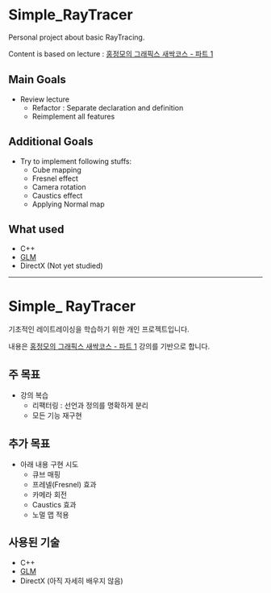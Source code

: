 # Simple_RayTracer

Personal project about basic RayTracing.

Content is based on lecture : [홍정모의 그래픽스 새싹코스 - 파트 1](https://honglab.co.kr/courses/graphicspt1)

## Main Goals

- Review lecture
	- Refactor : Separate declaration and definition
	- Reimplement all features

## Additional Goals

- Try to implement following stuffs:
	- Cube mapping
	- Fresnel effect
	- Camera rotation
	- Caustics effect
 	- Applying Normal map

## What used

- C++
- [GLM](https://github.com/g-truc/glm)
- DirectX (Not yet studied)

---

# Simple_ RayTracer

기초적인 레이트레이싱을 학습하기 위한 개인 프로젝트입니다.

내용은 [홍정모의 그래픽스 새싹코스 - 파트 1](https://honglab.co.kr/courses/graphicspt1) 강의를 기반으로 합니다.

## 주 목표

- 강의 복습
	- 리팩터링 : 선언과 정의를 명확하게 분리
 	- 모든 기능 재구현

## 추가 목표

- 아래 내용 구현 시도
	- 큐브 매핑
	- 프레넬(Fresnel) 효과
	- 카메라 회전
	- Caustics 효과
 	- 노멀 맵 적용

## 사용된 기술

- C++
- [GLM](https://github.com/g-truc/glm)
- DirectX (아직 자세히 배우지 않음)
